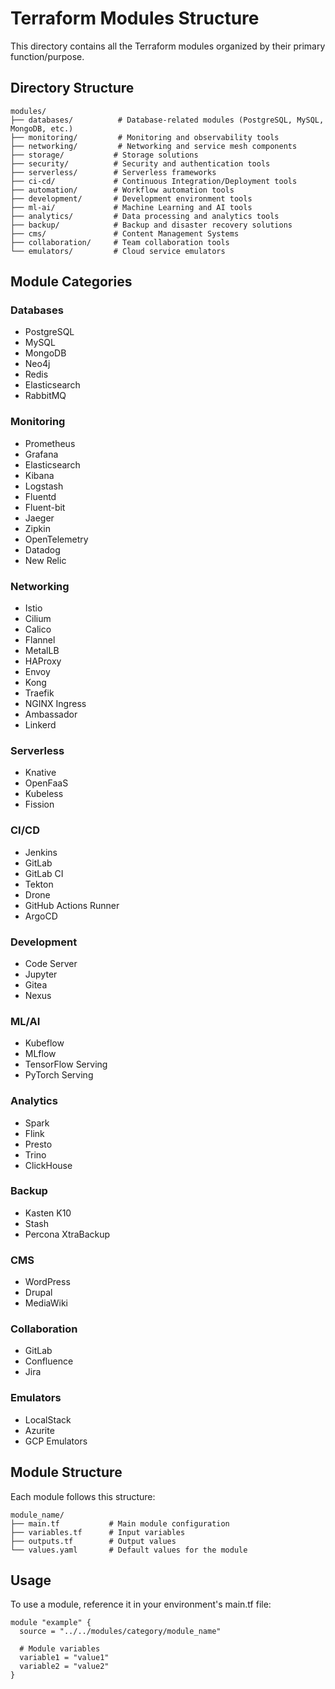 # Terraform Modules Structure

This directory contains all the Terraform modules organized by their primary function/purpose.

## Directory Structure

```
modules/
├── databases/          # Database-related modules (PostgreSQL, MySQL, MongoDB, etc.)
├── monitoring/         # Monitoring and observability tools
├── networking/         # Networking and service mesh components
├── storage/           # Storage solutions
├── security/          # Security and authentication tools
├── serverless/        # Serverless frameworks
├── ci-cd/             # Continuous Integration/Deployment tools
├── automation/        # Workflow automation tools
├── development/       # Development environment tools
├── ml-ai/             # Machine Learning and AI tools
├── analytics/         # Data processing and analytics tools
├── backup/            # Backup and disaster recovery solutions
├── cms/               # Content Management Systems
├── collaboration/     # Team collaboration tools
└── emulators/         # Cloud service emulators
```

## Module Categories

### Databases
- PostgreSQL
- MySQL
- MongoDB
- Neo4j
- Redis
- Elasticsearch
- RabbitMQ

### Monitoring
- Prometheus
- Grafana
- Elasticsearch
- Kibana
- Logstash
- Fluentd
- Fluent-bit
- Jaeger
- Zipkin
- OpenTelemetry
- Datadog
- New Relic

### Networking
- Istio
- Cilium
- Calico
- Flannel
- MetalLB
- HAProxy
- Envoy
- Kong
- Traefik
- NGINX Ingress
- Ambassador
- Linkerd

### Serverless
- Knative
- OpenFaaS
- Kubeless
- Fission

### CI/CD
- Jenkins
- GitLab
- GitLab CI
- Tekton
- Drone
- GitHub Actions Runner
- ArgoCD

### Development
- Code Server
- Jupyter
- Gitea
- Nexus

### ML/AI
- Kubeflow
- MLflow
- TensorFlow Serving
- PyTorch Serving

### Analytics
- Spark
- Flink
- Presto
- Trino
- ClickHouse

### Backup
- Kasten K10
- Stash
- Percona XtraBackup

### CMS
- WordPress
- Drupal
- MediaWiki

### Collaboration
- GitLab
- Confluence
- Jira

### Emulators
- LocalStack
- Azurite
- GCP Emulators

## Module Structure

Each module follows this structure:
```
module_name/
├── main.tf           # Main module configuration
├── variables.tf      # Input variables
├── outputs.tf        # Output values
└── values.yaml       # Default values for the module
```

## Usage

To use a module, reference it in your environment's main.tf file:

```hcl
module "example" {
  source = "../../modules/category/module_name"
  
  # Module variables
  variable1 = "value1"
  variable2 = "value2"
}
``` 